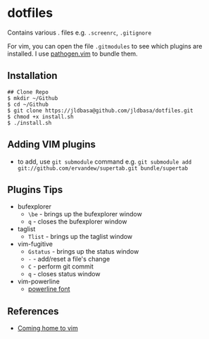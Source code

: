 dotfiles
======
Contains various . files e.g. `.screenrc`, `.gitignore`

For vim, you can open the file `.gitmodules` to see which plugins are installed. 
I use [pathogen.vim](https://github.com/tpope/vim-pathogen) to bundle them.


Installation
------------
    ## Clone Repo
    $ mkdir ~/Github
    $ cd ~/Github
    $ git clone https://jldbasa@github.com/jldbasa/dotfiles.git
    $ chmod +x install.sh
    $ ./install.sh


Adding VIM plugins
------------
- to add, use `git submodule` command e.g. `git submodule add 
  git://github.com/ervandew/supertab.git bundle/supertab`


Plugins Tips
------------
- bufexplorer
  - `\be` - brings up the bufexplorer window
  - `q`   - closes the bufexplorer window
- taglist
  - `Tlist` - brings up the taglist window
- vim-fugitive
  - `Gstatus` - brings up the status window
  - `-` - add/reset a file's change
  - `C` - perform git commit
  - `q` - closes status window
- vim-powerline
  - [powerline font](https://github.com/Lokaltog/vim-powerline/tree/develop/fontpatcher)



References
------------
- [Coming home to vim](http://stevelosh.com/blog/2010/09/coming-home-to-vim/?)
